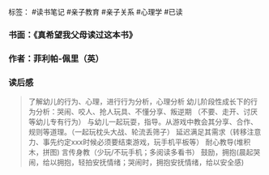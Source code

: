 标签： #读书笔记 #亲子教育 #亲子关系 #心理学 #已读

### 书面：《真希望我父母读过这本书》
### 作者：菲利帕-佩里（英）
### 读后感
> 了解幼儿的行为、心理，进行行为分析，心理分析
> 幼儿阶段性成长下的行为分析：哭闹、咬人、抢人玩具、不懂分享、叛逆期
> （不要、走开、讨厌等幼儿专有行为）
> 与幼儿一起玩耍，指导。从游戏中教会其分享、合作、规则等道理。（一起玩枕头大战、轮流丢筛子）
> 延迟满足其需求（转移注意力、事先约定xxx时候必须要结束游戏，玩手机平板等）
> 耐心教导(堆积木，拼图)
> 言传身教（少玩/不玩手机；多阅读多看书）
> 鼓励，拥抱(晨起哭闹，给以拥抱，轻拍安抚情绪；哭闹时，拥抱安抚情绪，给以安全感)